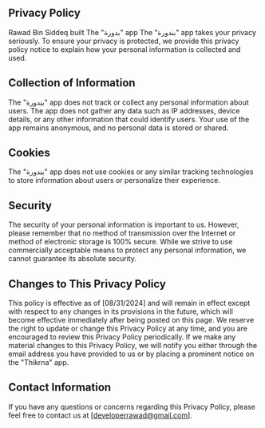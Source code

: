## Privacy Policy
Rawad Bin Siddeq built The "بدورة" app 
The "بندورة" app takes your privacy seriously. To ensure your privacy is protected, we provide this privacy policy notice to explain how your personal information is collected and used.

## Collection of Information
The "بندورة" app does not track or collect any personal information about users. The app does not gather any data such as IP addresses, device details, or any other information that could identify users. Your use of the app remains anonymous, and no personal data is stored or shared.

## Cookies
The "بندورة" app does not use cookies or any similar tracking technologies to store information about users or personalize their experience.

## Security
The security of your personal information is important to us. However, please remember that no method of transmission over the Internet or method of electronic storage is 100% secure. While we strive to use commercially acceptable means to protect any personal information, we cannot guarantee its absolute security.

## Changes to This Privacy Policy
This policy is effective as of [08/31/2024] and will remain in effect except with respect to any changes in its provisions in the future, which will become effective immediately after being posted on this page.
We reserve the right to update or change this Privacy Policy at any time, and you are encouraged to review this Privacy Policy periodically. If we make any material changes to this Privacy Policy, we will notify you either through the email address you have provided to us or by placing a prominent notice on the "Thikrna" app.

## Contact Information
If you have any questions or concerns regarding this Privacy Policy, please feel free to contact us at [developerrawad@gmail.com].

